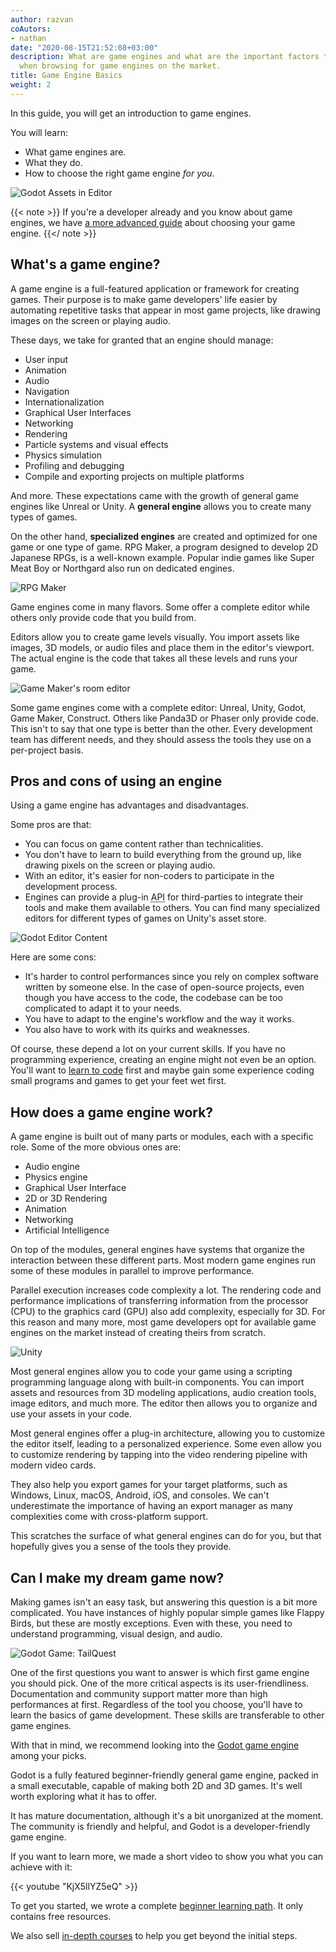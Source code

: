 ```yaml
---
author: razvan
coAutors:
- nathan
date: "2020-08-15T21:52:08+03:00"
description: What are game engines and what are the important factors to consider
  when browsing for game engines on the market.
title: Game Engine Basics
weight: 2
---
```


In this guide, you will get an introduction to game engines.

You will learn:

- What game engines are.
- What they do.
- How to choose the right game engine _for you_.

![Godot Assets in Editor](godot-engine.png)

{{< note >}}
If you're a developer already and you know about game engines, we have [a more advanced guide](/tutorial/getting-started/learn-to/choosing-a-game-engine/) about choosing your game engine.
{{</ note >}}

## What's a game engine?

A game engine is a full-featured application or framework for creating games. Their purpose is to make game developers' life easier by automating repetitive tasks that appear in most game projects, like drawing images on the screen or playing audio.

These days, we take for granted that an engine should manage:

- User input
- Animation
- Audio
- Navigation
- Internationalization
- Graphical User Interfaces
- Networking
- Rendering
- Particle systems and visual effects
- Physics simulation
- Profiling and debugging
- Compile and exporting projects on multiple platforms

And more. These expectations came with the growth of general game engines like Unreal or Unity. A **general engine** allows you to create many types of games.

On the other hand, **specialized engines** are created and optimized for one game or one type of game. RPG Maker, a program designed to develop 2D Japanese RPGs, is a well-known example. Popular indie games like Super Meat Boy or Northgard also run on dedicated engines.

![RPG Maker](rpg-maker.jpg)

Game engines come in many flavors. Some offer a complete editor while others only provide code that you build from.

Editors allow you to create game levels visually. You import assets like images, 3D models, or audio files and place them in the editor's viewport. The actual engine is the code that takes all these levels and runs your game.

![Game Maker's room editor](game-maker.jpg)

Some game engines come with a complete editor: Unreal, Unity, Godot, Game Maker, Construct. Others like Panda3D or Phaser only provide code. This isn't to say that one type is better than the other. Every development team has different needs, and they should assess the tools they use on a per-project basis.

## Pros and cons of using an engine

Using a game engine has advantages and disadvantages.

Some pros are that:

- You can focus on game content rather than technicalities.
- You don't have to learn to build everything from the ground up, like drawing pixels on the screen or playing audio.
- With an editor, it's easier for non-coders to participate in the development process.
- Engines can provide a plug-in <abbr title="Application Programming Interface">API</abbr> for third-parties to integrate their tools and make them available to others. You can find many specialized editors for different types of games on Unity's asset store.

![Godot Editor Content](godot-content.png)

Here are some cons:

- It's harder to control performances since you rely on complex software written by someone else. In the case of open-source projects, even though you have access to the code, the codebase can be too complicated to adapt it to your needs.
- You have to adapt to the engine's workflow and the way it works.
- You also have to work with its quirks and weaknesses.

Of course, these depend a lot on your current skills. If you have no programming experience, creating an engine might not even be an option. You'll want to [learn to code](/tutorial/getting-started/learn-to/game-engine-basics/) first and maybe gain some experience coding small programs and games to get your feet wet first.

## How does a game engine work?

A game engine is built out of many parts or modules, each with a specific role. Some of the more obvious ones are:

- Audio engine
- Physics engine
- Graphical User Interface
- 2D or 3D Rendering
- Animation
- Networking
- Artificial Intelligence

On top of the modules, general engines have systems that organize the interaction between these different parts. Most modern game engines run some of these modules in parallel to improve performance. 

Parallel execution increases code complexity a lot. The rendering code and performance implications of transferring information from the processor (CPU) to the graphics card (GPU) also add complexity, especially for 3D. For this reason and many more, most game developers opt for available game engines on the market instead of creating theirs from scratch.

![Unity](unity.png)

Most general engines allow you to code your game using a scripting programming language along with built-in components. You can import assets and resources from 3D modeling applications, audio creation tools, image editors, and much more. The editor then allows you to organize and use your assets in your code.

Most general engines offer a plug-in architecture, allowing you to customize the editor itself, leading to a personalized experience. Some even allow you to customize rendering by tapping into the video rendering pipeline with modern video cards.

They also help you export games for your target platforms, such as Windows, Linux, macOS, Android, iOS, and consoles. We can't underestimate the importance of having an export manager as many complexities come with cross-platform support.

This scratches the surface of what general engines can do for you, but that hopefully gives you a sense of the tools they provide.

## Can I make my dream game now?

Making games isn't an easy task, but answering this question is a bit more complicated. You have instances of highly popular simple games like Flappy Birds, but these are mostly exceptions. Even with these, you need to understand programming, visual design, and audio.

![Godot Game: TailQuest](godot-game.jpg)

One of the first questions you want to answer is which first game engine you should pick. One of the more critical aspects is its user-friendliness. Documentation and community support matter more than high performances at first. Regardless of the tool you choose, you'll have to learn the basics of game development. These skills are transferable to other game engines.

With that in mind, we recommend looking into the [Godot game engine](https://godotengine.org/) among your picks.

Godot is a fully featured beginner-friendly general game engine, packed in a small executable, capable of making both 2D and 3D games. It's well worth exploring what it has to offer.

It has mature documentation, although it's a bit unorganized at the moment. The community is friendly and helpful, and Godot is a developer-friendly game engine.

If you want to learn more, we made a short video to show you what you can achieve with it:

{{< youtube "KjX5llYZ5eQ" >}}

To get you started, we wrote a complete [beginner learning path](/tutorial/godot/learning-paths/beginner/). It only contains free resources.

We also sell [in-depth courses](https://school.gdquest.com/) to help you get beyond the initial steps.
